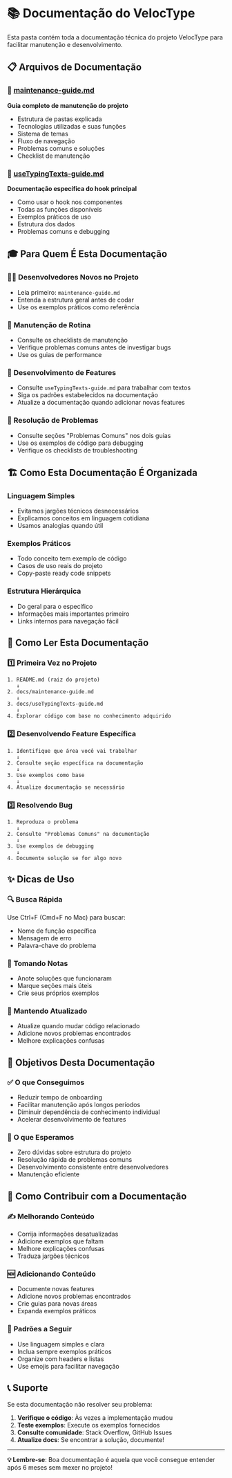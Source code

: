 # 📚 Documentação do VelocType

Esta pasta contém toda a documentação técnica do projeto VelocType para facilitar manutenção e desenvolvimento.

## 📋 Arquivos de Documentação

### 🔧 [maintenance-guide.md](./maintenance-guide.md)
**Guia completo de manutenção do projeto**
- Estrutura de pastas explicada
- Tecnologias utilizadas e suas funções
- Sistema de temas
- Fluxo de navegação
- Problemas comuns e soluções
- Checklist de manutenção

### 🎯 [useTypingTexts-guide.md](./useTypingTexts-guide.md)
**Documentação específica do hook principal**
- Como usar o hook nos componentes
- Todas as funções disponíveis
- Exemplos práticos de uso
- Estrutura dos dados
- Problemas comuns e debugging

## 🎓 Para Quem É Esta Documentação

### 👨‍💻 **Desenvolvedores Novos no Projeto**
- Leia primeiro: `maintenance-guide.md`
- Entenda a estrutura geral antes de codar
- Use os exemplos práticos como referência

### 🔧 **Manutenção de Rotina**
- Consulte os checklists de manutenção
- Verifique problemas comuns antes de investigar bugs
- Use os guias de performance

### 📖 **Desenvolvimento de Features**
- Consulte `useTypingTexts-guide.md` para trabalhar com textos
- Siga os padrões estabelecidos na documentação
- Atualize a documentação quando adicionar novas features

### 🚨 **Resolução de Problemas**
- Consulte seções "Problemas Comuns" nos dois guias
- Use os exemplos de código para debugging
- Verifique os checklists de troubleshooting

## 🏗️ Como Esta Documentação É Organizada

### Linguagem Simples
- Evitamos jargões técnicos desnecessários
- Explicamos conceitos em linguagem cotidiana
- Usamos analogias quando útil

### Exemplos Práticos
- Todo conceito tem exemplo de código
- Casos de uso reais do projeto
- Copy-paste ready code snippets

### Estrutura Hierárquica
- Do geral para o específico
- Informações mais importantes primeiro
- Links internos para navegação fácil

## 📖 Como Ler Esta Documentação

### 1️⃣ **Primeira Vez no Projeto**
```
1. README.md (raiz do projeto)
   ↓
2. docs/maintenance-guide.md
   ↓
3. docs/useTypingTexts-guide.md
   ↓
4. Explorar código com base no conhecimento adquirido
```

### 2️⃣ **Desenvolvendo Feature Específica**
```
1. Identifique que área você vai trabalhar
   ↓
2. Consulte seção específica na documentação
   ↓
3. Use exemplos como base
   ↓
4. Atualize documentação se necessário
```

### 3️⃣ **Resolvendo Bug**
```
1. Reproduza o problema
   ↓
2. Consulte "Problemas Comuns" na documentação
   ↓
3. Use exemplos de debugging
   ↓
4. Documente solução se for algo novo
```

## ✨ Dicas de Uso

### 🔍 **Busca Rápida**
Use Ctrl+F (Cmd+F no Mac) para buscar:
- Nome de função específica
- Mensagem de erro
- Palavra-chave do problema

### 📝 **Tomando Notas**
- Anote soluções que funcionaram
- Marque seções mais úteis
- Crie seus próprios exemplos

### 🔄 **Mantendo Atualizado**
- Atualize quando mudar código relacionado
- Adicione novos problemas encontrados
- Melhore explicações confusas

## 🎯 Objetivos Desta Documentação

### ✅ **O que Conseguimos**
- Reduzir tempo de onboarding
- Facilitar manutenção após longos períodos
- Diminuir dependência de conhecimento individual
- Acelerar desenvolvimento de features

### 🎯 **O que Esperamos**
- Zero dúvidas sobre estrutura do projeto
- Resolução rápida de problemas comuns
- Desenvolvimento consistente entre desenvolvedores
- Manutenção eficiente

## 🤝 Como Contribuir com a Documentação

### ✍️ **Melhorando Conteúdo**
- Corrija informações desatualizadas
- Adicione exemplos que faltam
- Melhore explicações confusas
- Traduza jargões técnicos

### 🆕 **Adicionando Conteúdo**
- Documente novas features
- Adicione novos problemas encontrados
- Crie guias para novas áreas
- Expanda exemplos práticos

### 📏 **Padrões a Seguir**
- Use linguagem simples e clara
- Inclua sempre exemplos práticos
- Organize com headers e listas
- Use emojis para facilitar navegação

## 📞 Suporte

Se esta documentação não resolver seu problema:

1. **Verifique o código**: Às vezes a implementação mudou
2. **Teste exemplos**: Execute os exemplos fornecidos
3. **Consulte comunidade**: Stack Overflow, GitHub Issues
4. **Atualize docs**: Se encontrar a solução, documente!

---

**💡 Lembre-se**: Boa documentação é aquela que você consegue entender após 6 meses sem mexer no projeto!
